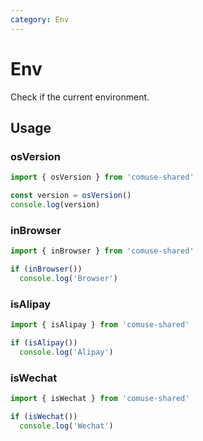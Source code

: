 ```yaml
---
category: Env
---
```


# Env

Check if the current environment.

## Usage

### osVersion

```ts
import { osVersion } from 'comuse-shared'

const version = osVersion()
console.log(version)
```

### inBrowser

```ts
import { inBrowser } from 'comuse-shared'

if (inBrowser())
  console.log('Browser')
```

### isAlipay

```ts
import { isAlipay } from 'comuse-shared'

if (isAlipay())
  console.log('Alipay')
```

### isWechat

```ts
import { isWechat } from 'comuse-shared'

if (isWechat())
  console.log('Wechat')
```

